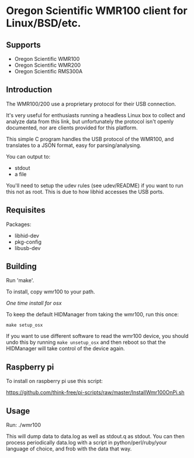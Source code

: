 Oregon Scientific WMR100 client for Linux/BSD/etc.
==================================================

Supports
--------

* Oregon Scientific WMR100
* Oregon Scientific WMR200
* Oregon Scientific RMS300A

Introduction
------------

The WMR100/200 use a proprietary protocol for their USB connection.

It's very useful for enthusiasts running a headless Linux box to collect and
analyze data from this link, but unfortunately the protocol isn't openly
documented, nor are clients provided for this platform.

This simple C program handles the USB protocol of the WMR100, and translates to
a JSON format, easy for parsing/analysing.

You can output to:
- stdout
- a file

You'll need to setup the udev rules (see udev/README) if you want to run this
not as root. This is due to how libhid accesses the USB ports.

Requisites
----------

Packages:
- libhid-dev
- pkg-config
- libusb-dev

Building
--------

Run 'make'.

To install, copy wmr100 to your path.

*One time install for osx*

To keep the default HIDManager from taking the wmr100, run this once:

    make setup_osx

If you want to use different software to read the wmr100 device, you should undo
this by running `make unsetup_osx` and then reboot so that the HIDManager will
take control of the device again.

Raspberry pi
------------

To install on raspberry pi use this script:

https://github.com/think-free/pi-scripts/raw/master/InstallWmr100OnPi.sh

Usage
-----

Run:
    ./wmr100

This will dump data to data.log as well as stdout.q as stdout. You can then
process periodically data.log with a script in python/perl/ruby/your language of
choice, and frob with the data that way.
